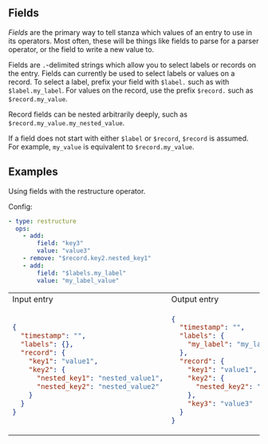 ## Fields

_Fields_ are the primary way to tell stanza which values of an entry to use in its operators.
Most often, these will be things like fields to parse for a parser operator, or the field to write a new value to.

Fields are `.`-delimited strings which allow you to select labels or records on the entry. Fields can currently be used to select labels or values on a record. To select a label, prefix your field with `$label.` such as with `$label.my_label`. For values on the record, use the prefix `$record.` such as `$record.my_value`.

Record fields can be nested arbitrarily deeply, such as `$record.my_value.my_nested_value`.

If a field does not start with either `$label` or `$record`, `$record` is assumed. For example, `my_value` is equivalent to `$record.my_value`.

## Examples

Using fields with the restructure operator.

Config:
```yaml
- type: restructure
  ops:
    - add:
        field: "key3"
        value: "value3"
    - remove: "$record.key2.nested_key1"
    - add:
        field: "$labels.my_label"
        value: "my_label_value"
```

<table>
<tr><td> Input entry </td> <td> Output entry </td></tr>
<tr>
<td>

```json
{
  "timestamp": "",
  "labels": {},
  "record": {
    "key1": "value1",
    "key2": {
      "nested_key1": "nested_value1",
      "nested_key2": "nested_value2"
    }
  }
}
```

</td>
<td>

```json
{
  "timestamp": "",
  "labels": {
    "my_label": "my_label_value"
  },
  "record": {
    "key1": "value1",
    "key2": {
      "nested_key2": "nested_value2"
    },
    "key3": "value3"
  }
}
```

</td>
</tr>
</table>
